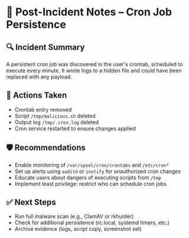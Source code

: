 # 🧠 Post-Incident Notes – Cron Job Persistence

## 🔍 Incident Summary
A persistent cron job was discovered in the user's crontab, scheduled to execute every minute. It wrote logs to a hidden file and could have been replaced with any payload.

## 🔧 Actions Taken
- Crontab entry removed
- Script `/tmp/malicious.sh` deleted
- Output log `/tmp/.cron.log` deleted
- Cron service restarted to ensure changes applied

## 🛡️ Recommendations
- Enable monitoring of `/var/spool/cron/crontabs` and `/etc/cron*`
- Set up alerts using `auditd` or `inotify` for unauthorized cron changes
- Educate users about dangers of executing scripts from `/tmp`
- Implement least privilege: restrict who can schedule cron jobs

## ✅ Next Steps
- Run full malware scan (e.g., ClamAV or rkhunter)
- Check for additional persistence (rc.local, systemd timers, etc.)
- Archive evidence (logs, script copy, screenshot set)
